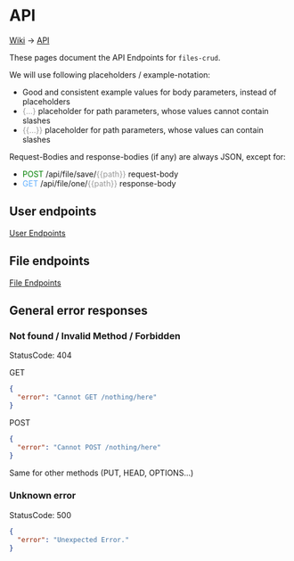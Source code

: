 # API

[Wiki](../wiki) &rarr; [API](../wiki/API)

These pages document the API Endpoints for `files-crud`.

We will use following placeholders / example-notation:
* Good and consistent example values for body parameters, instead of placeholders
* <span style="color: #999; ">{...}</span> placeholder for path parameters, whose values cannot contain slashes
* <span style="color: #999; ">{{...}}</span> placeholder for path parameters, whose values can contain slashes

Request-Bodies and response-bodies (if any) are always JSON, except for:
* <span style="color: green; ">POST</span> /api/file/save/<span style="color: #999; ">{{path}}</span> request-body
* <span style="color: #60affe; ">GET</span> /api/file/one/<span style="color: #999; ">{{path}}</span> response-body

## User endpoints
[User Endpoints](../wiki/API:-User-Endpoints)

## File endpoints
[File Endpoints](../wiki/API:-File-Endpoints)

## General error responses

### Not found / Invalid Method / Forbidden
StatusCode: 404

GET
```json
{
  "error": "Cannot GET /nothing/here"
}
```

POST
```json
{
  "error": "Cannot POST /nothing/here"
}
```

Same for other methods (PUT, HEAD, OPTIONS...)

### Unknown error
StatusCode: 500
```json
{
  "error": "Unexpected Error."
}
```
